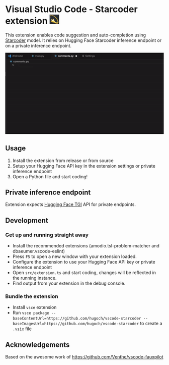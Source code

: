 # Visual Studio Code - Starcoder extension <img src="./assets/icon.png" height="30">

This extension enables code suggestion and auto-completion using [Starcoder](https://huggingface.co/bigcode/starcoder) model.
It relies on Hugging Face Starcoder inference endpoint or on a private inference endpoint.

![Demo](./assets/vscode-starcoder-demo.gif)

## Usage

1. Install the extension from release or from source
2. Setup your Hugging Face API key in the extension settings or private inference endpoint
3. Open a Python file and start coding!


## Private inference endpoint

Extension expects [Hugging Face TGI](https://github.com/huggingface/text-generation-inference) API for private endpoints.

## Development

### Get up and running straight away

* Install the recommended extensions (amodio.tsl-problem-matcher and dbaeumer.vscode-eslint)
* Press `F5` to open a new window with your extension loaded.
* Configure the extension to use your Hugging Face API key or private inference endpoint
* Open `src/extension.ts` and start coding, changes will be reflected in the running instance.
* Find output from your extension in the debug console.

### Bundle the extension

* Install `vsce` extension
* Run `vsce package --baseContentUrl=https://github.com/hugoch/vscode-starcoder --baseImagesUrl=https://github.com/hugoch/vscode-starcoder` to create a `.vsix` file

## Acknowledgements

Based on the awesome work of https://github.com/Venthe/vscode-fauxpilot

